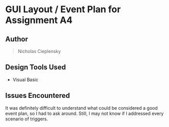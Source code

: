 # GUI Layout / Event Plan for Assignment A4

## Author
> Nicholas Cieplensky

## Design Tools Used
- Visual Basic

## Issues Encountered
It was definitely difficult to understand what could be considered a good event plan, so I had to ask around. Still, I may not know if I addressed every scenario of triggers.